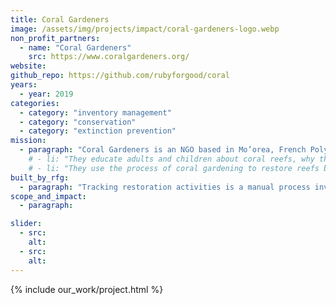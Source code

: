 ```yaml
---
title: Coral Gardeners
image: /assets/img/projects/impact/coral-gardeners-logo.webp
non_profit_partners:
  - name: "Coral Gardeners"
    src: https://www.coralgardeners.org/
website:
github_repo: https://github.com/rubyforgood/coral
years:
  - year: 2019
categories:
  - category: "inventory management"
  - category: "conservation"
  - category: "extinction prevention"
mission:
  - paragraph: "Coral Gardeners is an NGO based in Mo’orea, French Polynesia, with a mission to save coral reefs through coral gardening. Their work involves two primary activities related to that mission:"
    # - li: "They educate adults and children about coral reefs, why they are important and the threats that the reefs face."
    # - li: "They use the process of coral gardening to restore reefs by planting healthy coral fragments back onto the reef, primarily on the reef near Mo'orea, which has been heavily impacted."
built_by_rfg:
  - paragraph: "Tracking restoration activities is a manual process involving the use of an underwater writing board, which then has to be transferred to a log booking system. This process is lengthy and labor intensive, and requires staff to perform calculations to determine the current status of their coral tables. It is also relatively opaque, making historical information and trends very difficult to access and assess."
scope_and_impact:
  - paragraph: 

slider:
  - src:
    alt:
  - src:
    alt:
---
```


{% include our_work/project.html %}
